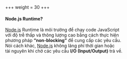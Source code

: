 +++
weight = 30
+++

#### Node.js Runtime?

[Node.js](https://nodejs.org) Runtime là môi trường để chạy code JavaScript<br>
với độ trễ thấp và thông lượng cao bằng cách thực hiện<br>
phương pháp **“non-blocking”** để cung cấp các yêu cầu.<br>
Nói cách khác, [Node.js](https://nodejs.org) không lãng phí thời gian hoặc<br>
tài nguyên khi chờ các yêu cầu **I/O (Input/Output)** trả về.